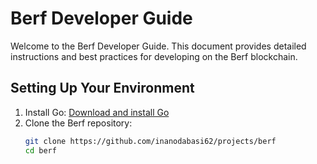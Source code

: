 # Berf Developer Guide

Welcome to the Berf Developer Guide. This document provides detailed instructions and best practices for developing on the Berf blockchain.

## Setting Up Your Environment

1. Install Go: [Download and install Go](https://golang.org/dl/)
2. Clone the Berf repository:
   ```sh
   git clone https://github.com/inanodabasi62/projects/berf
   cd berf
